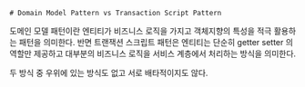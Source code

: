 	# Domain Model Pattern vs Transaction Script Pattern

도메인 모델 패턴이란 엔티티가 비즈니스 로직을 가지고 객체지향의 특성을 적극 활용하는 패턴을 의미한다.
반면 트랜잭션 스크립트 패턴은 엔티티는 단순히 getter setter 의 역할만 제공하고 대부분의 비즈니스 로직을 서비스 계층에서 처리하는 방식을 의미한다.

두 방식 중 우위에 있는 방식도 없고 서로 배타적이지도 않다.
